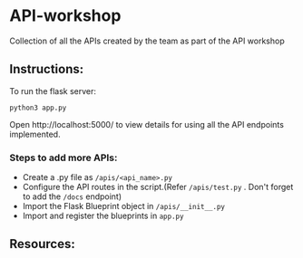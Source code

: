 # API-workshop
Collection of all the APIs created by the team as part of the API workshop

## Instructions:

To run the flask server:

``` 
python3 app.py
```

Open http://localhost:5000/ to view details for using all the API endpoints implemented.

### Steps to add more APIs:

* Create a .py file as `/apis/<api_name>.py` 
* Configure the API routes in the script.(Refer `/apis/test.py` . Don't forget to add the `/docs` endpoint)
* Import the Flask Blueprint object in `/apis/__init__.py` 
* Import and register the blueprints in `app.py` 

## Resources:

